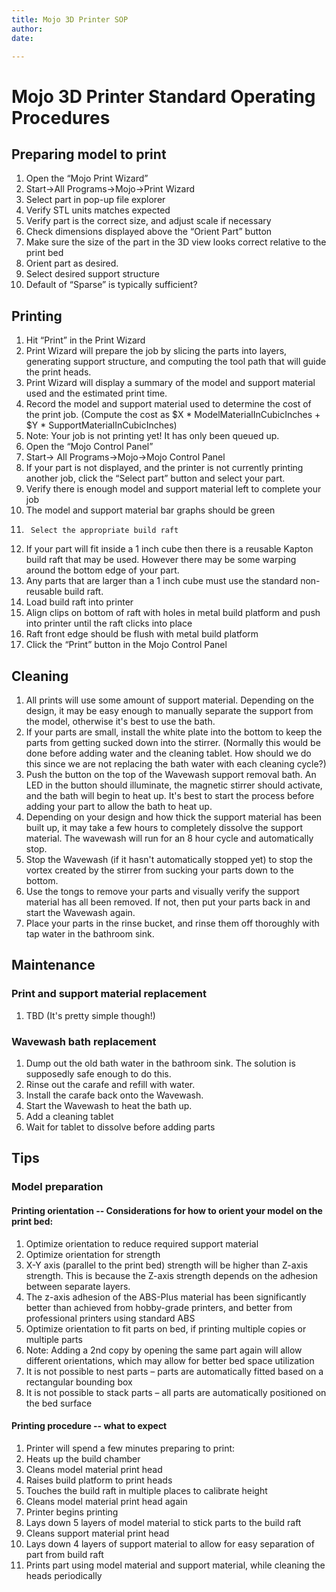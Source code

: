 ```yaml
---
title: Mojo 3D Printer SOP
author: 
date: 

---
```


# Mojo 3D Printer Standard Operating Procedures
## Preparing model to print
1.	Open the “Mojo Print Wizard”
 1.	Start->All Programs->Mojo->Print Wizard
2.	Select part in pop-up file explorer
3.	Verify STL units matches expected
4.	Verify part is the correct size, and adjust scale if necessary
 1.	Check dimensions displayed above the “Orient Part” button
 2.	Make sure the size of the part in the 3D view looks correct relative to the print bed
5.	Orient part as desired.
6.	Select desired support structure
 1.	Default of “Sparse” is typically sufficient?

## Printing
1.	Hit “Print” in the Print Wizard
 1.	Print Wizard will prepare the job by slicing the parts into layers, generating support structure, and computing the tool path that will guide the print heads.
 2.	Print Wizard will display a summary of the model and support material used and the estimated print time.
 3.	Record the model and support material used to determine the cost of the print job.  (Compute the cost as $X * ModelMaterialInCubicInches + $Y * SupportMaterialInCubicInches)
 4.	Note: Your job is not printing yet!  It has only been queued up.
2.	 Open the “Mojo Control Panel”
 1.	Start-> All Programs->Mojo->Mojo Control Panel
3.	If your part is not displayed, and the printer is not currently printing another job, click the “Select part” button and select your part.
4.	Verify there is enough model and support material left to complete your job
 1.	The model and support material bar graphs should be green
5.      Select the appropriate build raft
  1.    If your part will fit inside a 1 inch cube then there is a reusable Kapton build raft that may be used.  However there may be some warping around the bottom edge of your part.
  2.    Any parts that are larger than a 1 inch cube must use the standard non-reusable build raft.
6.	Load build raft into printer
  1.	Align clips on bottom of raft with holes in metal build platform and push into printer until the raft clicks into place
  2.	Raft front edge should be flush with metal build platform
6.	Click the “Print” button in the Mojo Control Panel

## Cleaning
1.	All prints will use some amount of support material.  Depending on the design, it may be easy enough to manually separate the support from the model, otherwise it's best to use the bath.
1.	If your parts are small, install the white plate into the bottom to keep the parts from getting sucked down into the stirrer. (Normally this would be done before adding water and the cleaning tablet.  How should we do this since we are not replacing the bath water with each cleaning cycle?)
1.	Push the button on the top of the Wavewash support removal bath.  An LED in the button should illuminate, the magnetic stirrer should activate, and the bath will begin to heat up.  It's best to start the process before adding your part to allow the bath to heat up.
1.	Depending on your design and how thick the support material has been built up, it may take a few hours to completely dissolve the support material.  The wavewash will run for an 8 hour cycle and automatically stop.
1.	Stop the Wavewash (if it hasn't automatically stopped yet) to stop the vortex created by the stirrer from sucking your parts down to the bottom.
1.	Use the tongs to remove your parts and visually verify the support material has all been removed.  If not, then put your parts back in and start the Wavewash again.
1.	Place your parts in the rinse bucket, and rinse them off thoroughly with tap water in the bathroom sink.

## Maintenance

### Print and support material replacement
1. TBD (It's pretty simple though!)

### Wavewash bath replacement
1.	Dump out the old bath water in the bathroom sink.  The solution is supposedly safe enough to do this.
2.	Rinse out the carafe and refill with water.
3.	Install the carafe back onto the Wavewash.
4.	Start the Wavewash to heat the bath up.
5.	Add a cleaning tablet
6.	Wait for tablet to dissolve before adding parts



## Tips

### Model preparation

#### Printing orientation -- Considerations for how to orient your model on the print bed:
 1.	Optimize orientation to reduce required support material
 2.	Optimize orientation for strength
   1.	X-Y axis (parallel to the print bed) strength will be higher than Z-axis strength.  This is because the Z-axis strength depends on the adhesion between separate layers.
   2.	The z-axis adhesion of the ABS-Plus material has been significantly better than achieved from hobby-grade printers, and better from professional printers using standard ABS 
 3.	Optimize orientation to fit parts on bed, if printing multiple copies or multiple parts
  1.	Note:  Adding a 2nd copy by opening the same part again will allow different orientations, which may allow for better bed space utilization
  2.	It is not possible to nest parts – parts are automatically fitted based on a rectangular bounding box
  3.	It is not possible to stack parts – all parts are automatically positioned on the bed surface

#### Printing procedure -- what to expect
 1.	Printer will spend a few minutes preparing to print:
  1.	Heats up the build chamber
  2.	Cleans model material print head
  3.	Raises build platform to print heads
  4.	Touches the build raft in multiple places to calibrate height
  5.	Cleans model material print head again
 2.	Printer begins printing
  1.	Lays down 5 layers of model material to stick parts to the build raft
  2.	Cleans support material print head
  3.	Lays down 4 layers of support material to allow for easy separation of part from build raft
  4.	Prints part using model material and support material, while cleaning the heads periodically
